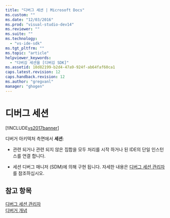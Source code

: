 ```yaml
---
title: "디버그 세션 | Microsoft Docs"
ms.custom: ""
ms.date: "12/03/2016"
ms.prod: "visual-studio-dev14"
ms.reviewer: ""
ms.suite: ""
ms.technology: 
  - "vs-ide-sdk"
ms.tgt_pltfrm: ""
ms.topic: "article"
helpviewer_keywords: 
  - "디버깅 세션을 [디버깅 SDK]"
ms.assetid: 18d82199-b2d4-47a9-924f-ab64faf60ca1
caps.latest.revision: 12
caps.handback.revision: 12
ms.author: "gregvanl"
manager: "ghogen"
---
```

# 디버그 세션
[!INCLUDE[vs2017banner](../../code-quality/includes/vs2017banner.md)]

디버거 아키텍처 측면에서  **세션**:  
  
-   관련 되거나 관련 되지 않은 집합을 모두 처리를 시작 하거나 된 IDE의 단일 인스턴스를 연결 합니다.  
  
-   세션 디버그 매니저 \(SDM\)에 의해 구현 됩니다.  자세한 내용은 [디버그 세션 관리자](../../extensibility/debugger/session-debug-manager.md)를 참조하십시오.  
  
## 참고 항목  
 [디버그 세션 관리자](../../extensibility/debugger/session-debug-manager.md)   
 [디버거 개념](../../extensibility/debugger/debugger-concepts.md)